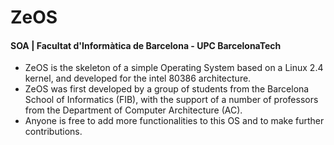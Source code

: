 # ZeOS

#### SOA |  Facultat d'Informàtica de Barcelona - UPC BarcelonaTech

- ZeOS is the skeleton of a simple Operating System based on a Linux 2.4 kernel, and developed for the intel 80386 architecture. 
- ZeOS was first developed by a group of students from the Barcelona School of Informatics (FIB), with the support of a number of professors from the Department of Computer Architecture (AC). 
- Anyone is free to add more functionalities to this OS and to make further contributions.
